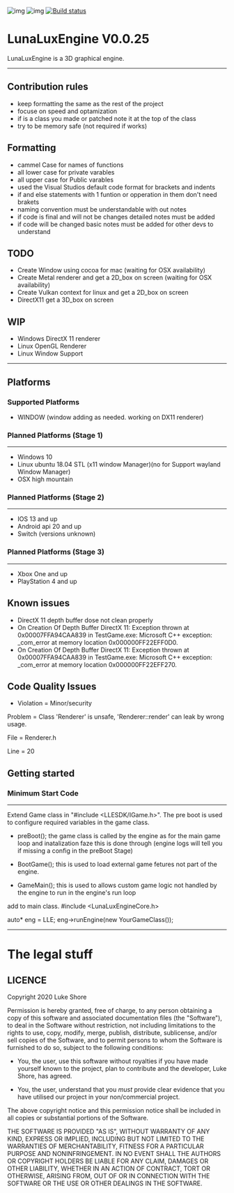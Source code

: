 ![img](https://www.code-inspector.com/project/4310/status/svg)  ![img](https://www.code-inspector.com/project/4310/score/svg) [![Build status](https://ci.appveyor.com/api/projects/status/e8audhok07m4650g/branch/master?svg=true)](https://ci.appveyor.com/project/pheonixfirewingz/lunaluxengine/branch/master)
# LunaLuxEngine V0.0.25
LunaLuxEngine is a 3D graphical engine.

----------------------------------------------------------------------------------------------

## Contribution rules

- keep formatting the same as the rest of the project
- focuse on speed and optamization
- if is a class you made or patched note it at the top of the class
- try to be memory safe (not required if works)

## Formatting

- cammel Case for names of functions
- all lower case for private varables
- all upper case for Public varables
- used the Visual Studios default code format for brackets and indents
- if and else statements with 1 funtion or opperation in them don't need brakets
- naming convention must be understandable with out notes
- if code is final and will not be changes detailed notes must be added
- if code will be changed basic notes must be added for other devs to understand

## TODO
- Create Window using cocoa for mac (waiting for OSX availability)
- Create Metal renderer and get a 2D_box on screen (waiting for OSX availability)
- Create Vulkan context for linux and get a 2D_box on screen
- DirectX11 get a 3D_box on screen

## WIP
- Windows DirectX 11 renderer
- Linux OpenGL Renderer
- Linux Window Support

-----------------------
## Platforms

### Supported Platforms
- WINDOW (window adding as needed. working on DX11 renderer)

### Planned Platforms (Stage 1)
-----------------------------------------------------------------------------------------------
 - Windows 10
 - Linux ubuntu 18.04 STL (x11 window Manager)(no for Support wayland Window Manager)
 - OSX high mountain

### Planned Platforms (Stage 2)
-----------------------------------------------------------------------------------------------
 - IOS 13 and up
 - Android api 20 and up
 - Switch (versions unknown)

### Planned Platforms (Stage 3)
-----------------------------------------------------------------------------------------------
 - Xbox One and up
 - PlayStation 4 and up

## Known issues
- DirectX 11 depth buffer dose not clean properly
- On Creation Of Depth Buffer DirectX 11: Exception thrown at 0x00007FFA94CAA839 in TestGame.exe: 
Microsoft C++ exception: _com_error at memory location 0x000000FF22EFF0D0.
- On Creation Of Depth Buffer DirectX 11: Exception thrown at 0x00007FFA94CAA839 in TestGame.exe: 
Microsoft C++ exception: _com_error at memory location 0x000000FF22EFF270.

## Code Quality Issues
- Violation = Minor/security

Problem = Class 'Renderer' is unsafe, 'Renderer::render' can leak by wrong usage.

File = Renderer.h

Line = 20
## Getting started

### Minimum Start Code
-----------------------
Extend Game class in "#include <LLESDK/IGame.h>".
The pre boot is used to configure required variables in the game class.

- preBoot();
the game class is called by the engine as for the main game loop and inatalization faze this is done through
(engine logs will tell you if missing a config in the preBoot Stage)

- BootGame();
this is used to load external game fetures not part of the engine.

- GameMain();
this is used to allows custom game logic not handled by the engine to run in the engine's run loop

add to main class.
#include <LunaLuxEngineCore.h>

auto* eng = LLE;
eng->runEngine(new YourGameClass());

-----------------------

# The legal stuff

## LICENCE
Copyright 2020 Luke Shore

Permission is hereby granted, free of charge, to any person obtaining a copy of this software and associated documentation files (the "Software"), to deal in the Software without restriction, not including limitations to the rights to use, copy, modify, merge, publish, distribute, sublicense, and/or sell copies of the Software, and to permit persons to whom the Software is furnished to do so, subject to the following conditions:

- You, the user, use this software without royalties if you have made yourself known to the project, plan to contribute and the developer, Luke Shore, has agreed.

- You, the user, understand that you *must* provide clear evidence that you have utilised our project in your non/commercial project.

The above copyright notice and this permission notice shall be included in all copies or substantial portions of the Software.

THE SOFTWARE IS PROVIDED "AS IS", WITHOUT WARRANTY OF ANY KIND, EXPRESS OR IMPLIED, INCLUDING BUT NOT LIMITED TO THE WARRANTIES OF MERCHANTABILITY, FITNESS FOR A PARTICULAR PURPOSE AND NONINFRINGEMENT. IN NO EVENT SHALL THE AUTHORS OR COPYRIGHT HOLDERS BE LIABLE FOR ANY CLAIM, DAMAGES OR OTHER LIABILITY, WHETHER IN AN ACTION OF CONTRACT, TORT OR OTHERWISE, ARISING FROM, OUT OF OR IN CONNECTION WITH THE SOFTWARE OR THE USE OR OTHER DEALINGS IN THE SOFTWARE.
